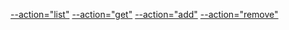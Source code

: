 [--action="list"](screenshots/--action=list.png)
[--action="get"](screenshots/--action=get.png)
[--action="add"](screenshots/--action=add.png)
[--action="remove"](screenshots/--action=remove.png)
